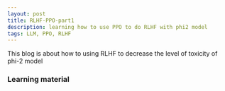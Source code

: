 ```yaml
---
layout: post
title: RLHF-PPO-part1
description: learning how to use PPO to do RLHF with phi2 model
tags: LLM, PPO, RLHF
---
```


This blog is about how to using RLHF to decrease the level of toxicity of phi-2 model 


### Learning material 


